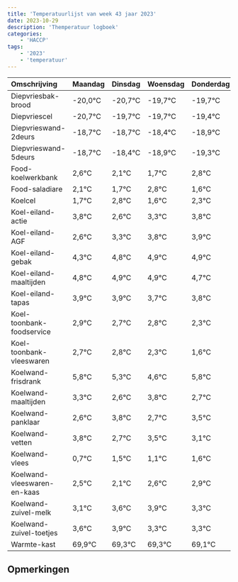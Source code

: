 ```yaml
---
title: 'Temperatuurlijst van week 43 jaar 2023'
date: 2023-10-29
description: 'Themperatuur logboek'
categories:
    - 'HACCP'
tags:
    - '2023'
    - 'temperatuur'
---
```

|Omschrijving|Maandag|Dinsdag|Woensdag|Donderdag|Vrijdag|Zaterdag|Zondag|
|:---|:---|:---|:---|:---|:---|:---|:---|
|Diepvriesbak-brood|-20,0°C|-20,7°C|-19,7°C|-19,7°C|-19,4°C|-19,9°C|-20,3°C|
|Diepvriescel|-20,7°C|-19,7°C|-19,7°C|-19,4°C|-19,9°C|-20,3°C|-19,2°C|
|Diepvrieswand-2deurs|-18,7°C|-18,7°C|-18,4°C|-18,9°C|-19,3°C|-18,2°C|-19,4°C|
|Diepvrieswand-5deurs|-18,7°C|-18,4°C|-18,9°C|-19,3°C|-18,2°C|-19,4°C|-18,7°C|
|Food-koelwerkbank|2,6°C|2,1°C|1,7°C|2,8°C|1,6°C|2,3°C|2,8°C|
|Food-saladiare|2,1°C|1,7°C|2,8°C|1,6°C|2,3°C|2,8°C|2,9°C|
|Koelcel|1,7°C|2,8°C|1,6°C|2,3°C|2,8°C|2,9°C|2,9°C|
|Koel-eiland-actie|3,8°C|2,6°C|3,3°C|3,8°C|3,9°C|3,9°C|3,7°C|
|Koel-eiland-AGF|2,6°C|3,3°C|3,8°C|3,9°C|3,9°C|3,7°C|3,8°C|
|Koel-eiland-gebak|4,3°C|4,8°C|4,9°C|4,9°C|4,7°C|4,8°C|4,3°C|
|Koel-eiland-maaltijden|4,8°C|4,9°C|4,9°C|4,7°C|4,8°C|4,3°C|3,6°C|
|Koel-eiland-tapas|3,9°C|3,9°C|3,7°C|3,8°C|3,3°C|2,6°C|3,8°C|
|Koel-toonbank-foodservice|2,9°C|2,7°C|2,8°C|2,3°C|1,6°C|2,8°C|1,7°C|
|Koel-toonbank-vleeswaren|2,7°C|2,8°C|2,3°C|1,6°C|2,8°C|1,7°C|2,5°C|
|Koelwand-frisdrank|5,8°C|5,3°C|4,6°C|5,8°C|4,7°C|5,5°C|5,1°C|
|Koelwand-maaltijden|3,3°C|2,6°C|3,8°C|2,7°C|3,5°C|3,1°C|3,6°C|
|Koelwand-panklaar|2,6°C|3,8°C|2,7°C|3,5°C|3,1°C|3,6°C|3,9°C|
|Koelwand-vetten|3,8°C|2,7°C|3,5°C|3,1°C|3,6°C|3,9°C|3,3°C|
|Koelwand-vlees|0,7°C|1,5°C|1,1°C|1,6°C|1,9°C|1,3°C|1,3°C|
|Koelwand-vleeswaren-en-kaas|2,5°C|2,1°C|2,6°C|2,9°C|2,3°C|2,3°C|2,1°C|
|Koelwand-zuivel-melk|3,1°C|3,6°C|3,9°C|3,3°C|3,3°C|3,1°C|2,3°C|
|Koelwand-zuivel-toetjes|3,6°C|3,9°C|3,3°C|3,3°C|3,1°C|2,3°C|3,9°C|
|Warmte-kast|69,9°C|69,3°C|69,3°C|69,1°C|68,3°C|69,9°C|69,0°C|

## Opmerkingen


